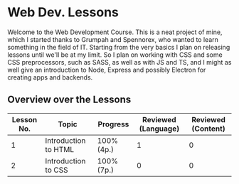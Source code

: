 # Web Dev. Lessons
Welcome to the Web Development Course. This is a neat project of mine, which I started thanks to
Grumpah and Spennorex, who wanted to learn something in the field of IT. Starting from the very
basics I plan on releasing lessons until we'll be at my limit. So I plan on working with CSS
and some CSS preprocessors, such as SASS, as well as with JS and TS, and I might as well give an
introduction to Node, Express and possibly Electron for creating apps and backends.

## Overview over the Lessons
| Lesson No. | Topic                | Progress   | Reviewed (Language) | Reviewed (Content) |
|------------|----------------------|------------|---------------------|--------------------|
| 1          | Introduction to HTML | 100% (4p.) | 1                   | 0                  |
| 2          | Introduction to CSS  | 100% (7p.) | 0                   | 0                  |

